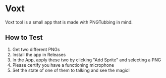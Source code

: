 
# Voxt
Voxt tool is a small app that is made with PNGTubbing in mind.


## How to Test

1. Get two different PNGs
2. Install the app in Releases
3. In the App, apply these two by clicking "Add Sprite" and selecting a PNG
4. Please certify you have a functioning microphone
5. Set the state of one of them to talking and see the magic!
